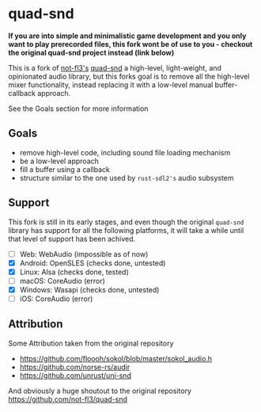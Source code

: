 # quad-snd

**If you are into simple and minimalistic game development and you only want to play prerecorded files, this fork wont be of use to you - checkout the original quad-snd project instead (link below)**

This is a fork of [not-fl3's](https://github.com/not-fl3) [quad-snd](https://github.com/not-fl3/quad-snd) a high-level, light-weight, and opinionated audio library,
but this forks goal is to remove all the high-level mixer functionality, instead replacing it with a low-level manual buffer-callback approach.

See the Goals section for more information

## Goals
- remove high-level code, including sound file loading mechanism
- be a low-level approach
- fill a buffer using a callback
- structure similar to the one used by `rust-sdl2's` audio subsystem 

## Support
This fork is still in its early stages,
and even though the original `quad-snd` library has support for all the following platforms,
it will take a while until that level of support has been achived.

- [ ] Web: WebAudio (impossible as of now)
- [x] Android: OpenSLES (checks done, untested)
- [x] Linux: Alsa (checks done, tested)
- [ ] macOS: CoreAudio (error)
- [x] Windows: Wasapi (checks done, untested)
- [ ] iOS: CoreAudio (error)

## Attribution
Some Attribution taken from the original repository

- https://github.com/floooh/sokol/blob/master/sokol_audio.h
- https://github.com/norse-rs/audir
- https://github.com/unrust/uni-snd

And obviously a huge shoutout to the original repository https://github.com/not-fl3/quad-snd
